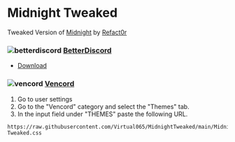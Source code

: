 # Midnight Tweaked
Tweaked Version of [Midnight](https://betterdiscord.app/theme/midnight) by [Refact0r](https://betterdiscord.app/developer/refact0r)

### ![betterdiscord](https://discord-extensions.github.io/assets/icons/betterdiscord.png) **[BetterDiscord](https://betterdiscord.app)**
- [Download](https://github.com/Virtual065/MidnightTweaked/releases/download/1.1/Midnight-Tweaked.css)

### ![vencord](https://discord-extensions.github.io/assets/icons/vencord.gif) **[Vencord](https://github.com/Vendicated/Vencord)**
1. Go to user settings
2. Go to the "Vencord" category and select the "Themes" tab.
3. In the input field under "THEMES" paste the following URL.
```
https://raw.githubusercontent.com/Virtual065/MidnightTweaked/main/Midnight-Tweaked.css
```
